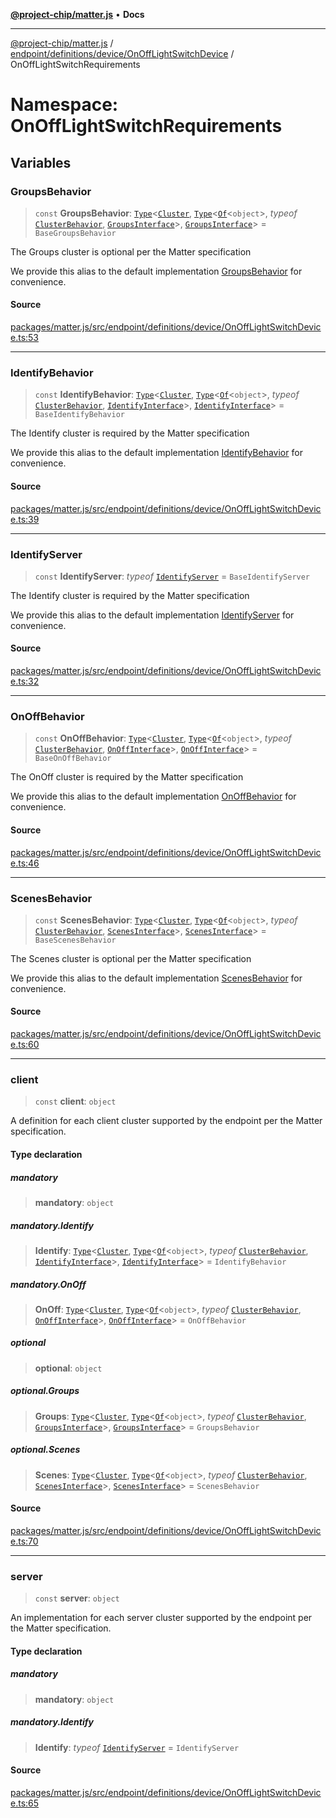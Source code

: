 [**@project-chip/matter.js**](../../../../../../README.md) • **Docs**

***

[@project-chip/matter.js](../../../../../../modules.md) / [endpoint/definitions/device/OnOffLightSwitchDevice](../../README.md) / OnOffLightSwitchRequirements

# Namespace: OnOffLightSwitchRequirements

## Variables

### GroupsBehavior

> `const` **GroupsBehavior**: [`Type`](../../../../../../behavior/cluster/export/namespaces/ClusterBehavior/interfaces/Type.md)\<[`Cluster`](../../../../../../cluster/export/namespaces/Groups/interfaces/Cluster.md), [`Type`](../../../../../../behavior/cluster/export/namespaces/ClusterBehavior/interfaces/Type.md)\<[`Of`](../../../../../../cluster/export/namespaces/ClusterType/interfaces/Of.md)\<`object`\>, *typeof* [`ClusterBehavior`](../../../../../../behavior/cluster/export/namespaces/ClusterBehavior/README.md), [`GroupsInterface`](../../../../../../behavior/definitions/groups/export/README.md#groupsinterface)\>, [`GroupsInterface`](../../../../../../behavior/definitions/groups/export/README.md#groupsinterface)\> = `BaseGroupsBehavior`

The Groups cluster is optional per the Matter specification

We provide this alias to the default implementation [GroupsBehavior](README.md#groupsbehavior) for convenience.

#### Source

[packages/matter.js/src/endpoint/definitions/device/OnOffLightSwitchDevice.ts:53](https://github.com/project-chip/matter.js/blob/7a8cbb56b87d4ccf34bec5a9a95ab40a1711324f/packages/matter.js/src/endpoint/definitions/device/OnOffLightSwitchDevice.ts#L53)

***

### IdentifyBehavior

> `const` **IdentifyBehavior**: [`Type`](../../../../../../behavior/cluster/export/namespaces/ClusterBehavior/interfaces/Type.md)\<[`Cluster`](../../../../../../cluster/export/namespaces/Identify/interfaces/Cluster.md), [`Type`](../../../../../../behavior/cluster/export/namespaces/ClusterBehavior/interfaces/Type.md)\<[`Of`](../../../../../../cluster/export/namespaces/ClusterType/interfaces/Of.md)\<`object`\>, *typeof* [`ClusterBehavior`](../../../../../../behavior/cluster/export/namespaces/ClusterBehavior/README.md), [`IdentifyInterface`](../../../../../../behavior/definitions/identify/export/README.md#identifyinterface)\>, [`IdentifyInterface`](../../../../../../behavior/definitions/identify/export/README.md#identifyinterface)\> = `BaseIdentifyBehavior`

The Identify cluster is required by the Matter specification

We provide this alias to the default implementation [IdentifyBehavior](README.md#identifybehavior) for convenience.

#### Source

[packages/matter.js/src/endpoint/definitions/device/OnOffLightSwitchDevice.ts:39](https://github.com/project-chip/matter.js/blob/7a8cbb56b87d4ccf34bec5a9a95ab40a1711324f/packages/matter.js/src/endpoint/definitions/device/OnOffLightSwitchDevice.ts#L39)

***

### IdentifyServer

> `const` **IdentifyServer**: *typeof* [`IdentifyServer`](../../../../../../behavior/definitions/identify/export/namespaces/IdentifyServer/README.md) = `BaseIdentifyServer`

The Identify cluster is required by the Matter specification

We provide this alias to the default implementation [IdentifyServer](README.md#identifyserver) for convenience.

#### Source

[packages/matter.js/src/endpoint/definitions/device/OnOffLightSwitchDevice.ts:32](https://github.com/project-chip/matter.js/blob/7a8cbb56b87d4ccf34bec5a9a95ab40a1711324f/packages/matter.js/src/endpoint/definitions/device/OnOffLightSwitchDevice.ts#L32)

***

### OnOffBehavior

> `const` **OnOffBehavior**: [`Type`](../../../../../../behavior/cluster/export/namespaces/ClusterBehavior/interfaces/Type.md)\<[`Cluster`](../../../../../../cluster/export/namespaces/OnOff/interfaces/Cluster.md), [`Type`](../../../../../../behavior/cluster/export/namespaces/ClusterBehavior/interfaces/Type.md)\<[`Of`](../../../../../../cluster/export/namespaces/ClusterType/interfaces/Of.md)\<`object`\>, *typeof* [`ClusterBehavior`](../../../../../../behavior/cluster/export/namespaces/ClusterBehavior/README.md), [`OnOffInterface`](../../../../../../behavior/definitions/on-off/export/README.md#onoffinterface)\>, [`OnOffInterface`](../../../../../../behavior/definitions/on-off/export/README.md#onoffinterface)\> = `BaseOnOffBehavior`

The OnOff cluster is required by the Matter specification

We provide this alias to the default implementation [OnOffBehavior](README.md#onoffbehavior) for convenience.

#### Source

[packages/matter.js/src/endpoint/definitions/device/OnOffLightSwitchDevice.ts:46](https://github.com/project-chip/matter.js/blob/7a8cbb56b87d4ccf34bec5a9a95ab40a1711324f/packages/matter.js/src/endpoint/definitions/device/OnOffLightSwitchDevice.ts#L46)

***

### ScenesBehavior

> `const` **ScenesBehavior**: [`Type`](../../../../../../behavior/cluster/export/namespaces/ClusterBehavior/interfaces/Type.md)\<[`Cluster`](../../../../../../cluster/export/namespaces/Scenes/interfaces/Cluster.md), [`Type`](../../../../../../behavior/cluster/export/namespaces/ClusterBehavior/interfaces/Type.md)\<[`Of`](../../../../../../cluster/export/namespaces/ClusterType/interfaces/Of.md)\<`object`\>, *typeof* [`ClusterBehavior`](../../../../../../behavior/cluster/export/namespaces/ClusterBehavior/README.md), [`ScenesInterface`](../../../../../../behavior/definitions/scenes/export/README.md#scenesinterface)\>, [`ScenesInterface`](../../../../../../behavior/definitions/scenes/export/README.md#scenesinterface)\> = `BaseScenesBehavior`

The Scenes cluster is optional per the Matter specification

We provide this alias to the default implementation [ScenesBehavior](README.md#scenesbehavior) for convenience.

#### Source

[packages/matter.js/src/endpoint/definitions/device/OnOffLightSwitchDevice.ts:60](https://github.com/project-chip/matter.js/blob/7a8cbb56b87d4ccf34bec5a9a95ab40a1711324f/packages/matter.js/src/endpoint/definitions/device/OnOffLightSwitchDevice.ts#L60)

***

### client

> `const` **client**: `object`

A definition for each client cluster supported by the endpoint per the Matter specification.

#### Type declaration

##### mandatory

> **mandatory**: `object`

##### mandatory.Identify

> **Identify**: [`Type`](../../../../../../behavior/cluster/export/namespaces/ClusterBehavior/interfaces/Type.md)\<[`Cluster`](../../../../../../cluster/export/namespaces/Identify/interfaces/Cluster.md), [`Type`](../../../../../../behavior/cluster/export/namespaces/ClusterBehavior/interfaces/Type.md)\<[`Of`](../../../../../../cluster/export/namespaces/ClusterType/interfaces/Of.md)\<`object`\>, *typeof* [`ClusterBehavior`](../../../../../../behavior/cluster/export/namespaces/ClusterBehavior/README.md), [`IdentifyInterface`](../../../../../../behavior/definitions/identify/export/README.md#identifyinterface)\>, [`IdentifyInterface`](../../../../../../behavior/definitions/identify/export/README.md#identifyinterface)\> = `IdentifyBehavior`

##### mandatory.OnOff

> **OnOff**: [`Type`](../../../../../../behavior/cluster/export/namespaces/ClusterBehavior/interfaces/Type.md)\<[`Cluster`](../../../../../../cluster/export/namespaces/OnOff/interfaces/Cluster.md), [`Type`](../../../../../../behavior/cluster/export/namespaces/ClusterBehavior/interfaces/Type.md)\<[`Of`](../../../../../../cluster/export/namespaces/ClusterType/interfaces/Of.md)\<`object`\>, *typeof* [`ClusterBehavior`](../../../../../../behavior/cluster/export/namespaces/ClusterBehavior/README.md), [`OnOffInterface`](../../../../../../behavior/definitions/on-off/export/README.md#onoffinterface)\>, [`OnOffInterface`](../../../../../../behavior/definitions/on-off/export/README.md#onoffinterface)\> = `OnOffBehavior`

##### optional

> **optional**: `object`

##### optional.Groups

> **Groups**: [`Type`](../../../../../../behavior/cluster/export/namespaces/ClusterBehavior/interfaces/Type.md)\<[`Cluster`](../../../../../../cluster/export/namespaces/Groups/interfaces/Cluster.md), [`Type`](../../../../../../behavior/cluster/export/namespaces/ClusterBehavior/interfaces/Type.md)\<[`Of`](../../../../../../cluster/export/namespaces/ClusterType/interfaces/Of.md)\<`object`\>, *typeof* [`ClusterBehavior`](../../../../../../behavior/cluster/export/namespaces/ClusterBehavior/README.md), [`GroupsInterface`](../../../../../../behavior/definitions/groups/export/README.md#groupsinterface)\>, [`GroupsInterface`](../../../../../../behavior/definitions/groups/export/README.md#groupsinterface)\> = `GroupsBehavior`

##### optional.Scenes

> **Scenes**: [`Type`](../../../../../../behavior/cluster/export/namespaces/ClusterBehavior/interfaces/Type.md)\<[`Cluster`](../../../../../../cluster/export/namespaces/Scenes/interfaces/Cluster.md), [`Type`](../../../../../../behavior/cluster/export/namespaces/ClusterBehavior/interfaces/Type.md)\<[`Of`](../../../../../../cluster/export/namespaces/ClusterType/interfaces/Of.md)\<`object`\>, *typeof* [`ClusterBehavior`](../../../../../../behavior/cluster/export/namespaces/ClusterBehavior/README.md), [`ScenesInterface`](../../../../../../behavior/definitions/scenes/export/README.md#scenesinterface)\>, [`ScenesInterface`](../../../../../../behavior/definitions/scenes/export/README.md#scenesinterface)\> = `ScenesBehavior`

#### Source

[packages/matter.js/src/endpoint/definitions/device/OnOffLightSwitchDevice.ts:70](https://github.com/project-chip/matter.js/blob/7a8cbb56b87d4ccf34bec5a9a95ab40a1711324f/packages/matter.js/src/endpoint/definitions/device/OnOffLightSwitchDevice.ts#L70)

***

### server

> `const` **server**: `object`

An implementation for each server cluster supported by the endpoint per the Matter specification.

#### Type declaration

##### mandatory

> **mandatory**: `object`

##### mandatory.Identify

> **Identify**: *typeof* [`IdentifyServer`](../../../../../../behavior/definitions/identify/export/namespaces/IdentifyServer/README.md) = `IdentifyServer`

#### Source

[packages/matter.js/src/endpoint/definitions/device/OnOffLightSwitchDevice.ts:65](https://github.com/project-chip/matter.js/blob/7a8cbb56b87d4ccf34bec5a9a95ab40a1711324f/packages/matter.js/src/endpoint/definitions/device/OnOffLightSwitchDevice.ts#L65)
